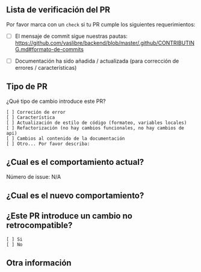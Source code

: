 <!-- Plantilla basada en: https://github.com/angular/angular/blob/master/.github/PULL_REQUEST_TEMPLATE.md -->

## Lista de verificación del PR
Por favor marca con un `check` si tu PR cumple los siguientes requerimientos:

- [ ] El mensaje de commit sigue nuestras pautas: https://github.com/vaslibre/backend/blob/master/.github/CONTRIBUTING.md#formato-de-commits
<!--Tests for the changes have been added (for bug fixes / features)-->
- [ ] Documentación ha sido añadida / actualizada (para corrección de errores / características)


## Tipo de PR
¿Qué tipo de cambio introduce este PR?

<!-- Por favor chequea las que aplica a este PR usando "x". -->
```
[ ] Correción de error
[ ] Característica
[ ] Actualización de estilo de código (formateo, variables locales)
[ ] Refactorización (no hay cambios funcionales, no hay cambios de api)
[ ] Cambios al contenido de la documentación
[ ] Otro... Por favor describa:
```

## ¿Cual es el comportamiento actual?
<!-- Por favor describe el comportamiento actual que estás modificando, o enlaza al issue relevante. -->

Número de issue: N/A


## ¿Cual es el nuevo comportamiento?


## ¿Este PR introduce un cambio no retrocompatible?
```
[ ] Si
[ ] No
```

<!-- Si este PR contiene un cambio no retrocompatible, por favor describe el impacto y el proceso de migración para las aplicaciones existentes aquí abajo. -->


## Otra información